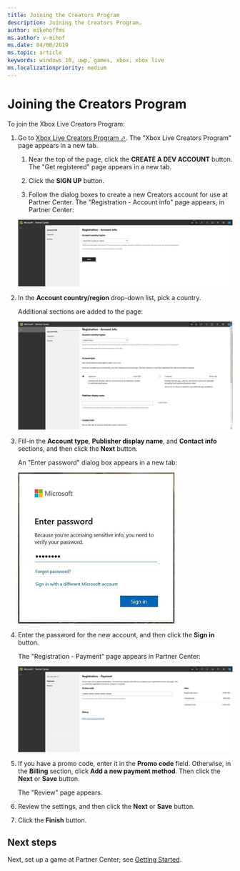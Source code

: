 ```yaml
---
title: Joining the Creators Program
description: Joining the Creators Program.
author: mikehoffms
ms.author: v-mihof
ms.date: 04/08/2019
ms.topic: article
keywords: windows 10, uwp, games, xbox, xbox live
ms.localizationpriority: medium
---
```


# Joining the Creators Program

To join the Xbox Live Creators Program:

1. Go to <a href="https://www.xbox.com/en-US/developers/creators-program" target="_blank">Xbox Live Creators Program &#11008;</a>. The "Xbox Live Creators Program" page appears in a new tab.

   1. Near the top of the page, click the **CREATE A DEV ACCOUNT** button. The "Get registered" page appears in a new tab.

   1. Click the **SIGN UP** button.

   1. Follow the dialog boxes to create a new Creators account for use at Partner Center. The "Registration - Account info" page appears, in Partner Center:
   
   ![Registration Account info initial page](live-join-creators-program-images/reg-acct-info-short-pg.jpg)

2. In the **Account country/region** drop-down list, pick a country.

   Additional sections are added to the page:

   ![Registration Account info page](live-join-creators-program-images/reg-acct-info-long-pg.jpg)

3. Fill-in the **Account type**, **Publisher display name**, and **Contact info** sections, and then click the **Next** button.

   An "Enter password" dialog box appears in a new tab:

   ![Enter password dialog box](live-join-creators-program-images/enter-pw-dbox.jpg)

4. Enter the password for the new account, and then click the **Sign in** button.

   The "Registration - Payment" page appears in Partner Center:

   ![Registration Payment page](live-join-creators-program-images/registration-payment-pg.jpg)

5. If you have a promo code, enter it in the **Promo code** field. Otherwise, in the **Billing** section, click **Add a new payment method**. Then click the **Next** or **Save** button.

   The "Review" page appears.

6. Review the settings, and then click the **Next** or **Save** button.

7. Click the **Finish** button.


## Next steps

Next, set up a game at Partner Center; see [Getting Started](../live-getstarted-nav.md).
